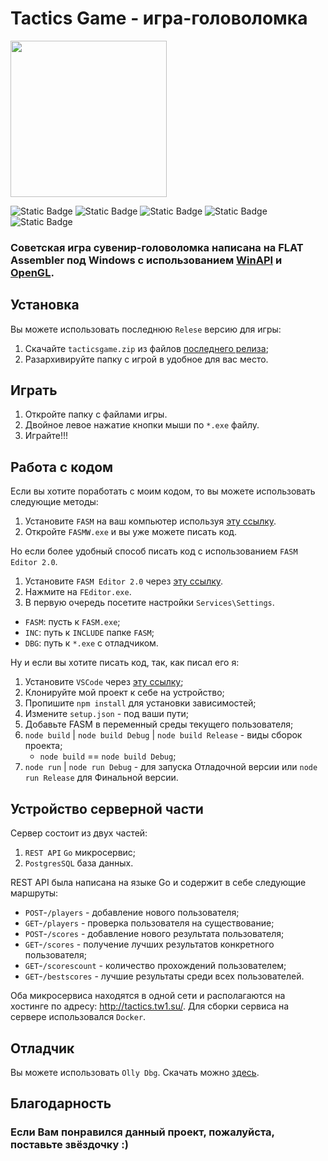 # Tactics Game - игра-головоломка

<img src="source\favicon.ico" width="250">

![Static Badge](https://img.shields.io/badge/Flat_Assembler-1.73.32-pink)
![Static Badge](https://img.shields.io/badge/OllyDbg-1.10-pink)
![Static Badge](https://img.shields.io/badge/Node_Js-20.18.0-pink)
![Static Badge](https://img.shields.io/badge/npm-10.8.2-pink)
![Static Badge](https://img.shields.io/badge/Go-1.23.2-pink)

<h3>Советская игра сувенир-головоломка написана на FLAT Assembler под Windows с использованием <a href="https://learn.microsoft.com/ru-ru/windows/win32/api/">WinAPI</a> и <a href="https://www.opengl.org/">OpenGL</a>.</h3>

## Установка

Вы можете использовать последнюю `Relese` версию для игры:
1. Скачайте `tacticsgame.zip` из файлов <a href="https://github.com/kostyabet/TacticsGame-fasm/releases">последнего релиза</a>;
2. Разархивируйте папку с игрой в удобное для вас место.

## Играть
1. Откройте папку с файлами игры.
2. Двойное левое нажатие кнопки мыши по `*.exe` файлу.
3. Играйте!!!

## Работа с кодом

Если вы хотите поработать с моим кодом, то вы можете использовать следующие методы:
1. Установите `FASM` на ваш компьютер используя <a href="https://flatassembler.net/download.php">эту ссылку</a>.
2. Откройте `FASMW.exe` и вы уже можете писать код.

Но если более удобный способ писать код с использованием `FASM Editor 2.0`.
1. Установите `FASM Editor 2.0` через <a href="https://fasmworld.ru/instrumenty/fasm-editor-2-0/">эту ссылку</a>.
2. Нажмите на `FEditor.exe`.
3. В первую очередь посетите настройки `Services\Settings`.
  - `FASM`: пусть к `FASM.exe`;
  - `INC`: путь к `INCLUDE` папке `FASM`;
  - `DBG`: путь к `*.exe` с отладчиком.

Ну и если вы хотите писать код, так, как писал его я:
1. Установите `VSCode` через <a href="https://code.visualstudio.com/download">эту ссылку</a>;
2. Клонируйте мой проект к себе на устройство;
3. Пропишите `npm install` для установки зависимостей;
4. Измените `setup.json` - под ваши пути;
5. Добавьте FASM в переменный среды текущего пользователя;
6. `node build` | `node build Debug` | `node build Release` - виды сборок проекта;
    - `node build` == `node build Debug`;
7. `node run` | `node run Debug` - для запуска Отладочной версии или `node run Release` для Финальной версии.

## Устройство серверной части

Сервер состоит из двух частей:
1. `REST API` `Go` микросервис;
2. `PostgresSQL` база данных.

REST API была написана на языке Go и содержит в себе следующие маршруты:
- `POST`-`/players` - добавление нового пользователя;                  
- `GET`-`/players` - проверка пользователя на существование;
- `POST`-`/scores` - добавление нового результата пользователя;
- `GET`-`/scores` - получение лучших результатов конкретного пользователя;
- `GET`-`/scorescount` - количество прохождений пользователем;
- `GET`-`/bestscores` - лучшие результаты среди всех пользователей.

Оба микросервиса находятся в одной сети и располагаются на хостинге по адресу: http://tactics.tw1.su/.
Для сборки сервиса на сервере использовался `Docker`.

## Отладчик

Вы можете использовать `Olly Dbg`. Скачать можно <a href="https://www.ollydbg.de/">здесь</a>.

## Благодарность
### Если Вам понравился данный проект, пожалуйста, поставьте звёздочку :)